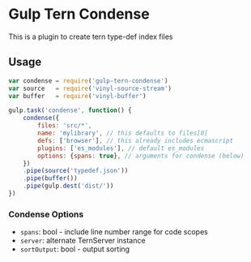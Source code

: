 Gulp Tern Condense
==================
This is a plugin to create tern type-def index files

Usage
-----
```js
var condense = require('gulp-tern-condense')
var source   = require('vinyl-source-stream')
var buffer   = require('vinyl-buffer')

gulp.task('condense', function() {
    condense({
        files: 'src/*',
        name: 'mylibrary', // this defaults to files[0]
        defs: ['browser'], // this already includes ecmascript
        plugins: ['es_modules'], // default es_modules
        options: {spans: true}, // arguments for condense (below)
    })
    .pipe(source('typedef.json'))
    .pipe(buffer())
    .pipe(gulp.dest('dist/'))
})
```

### Condense Options
- `spans`: bool - include line number range for code scopes
- `server`: alternate TernServer instance
- `sortOutput`: bool - output sorting
